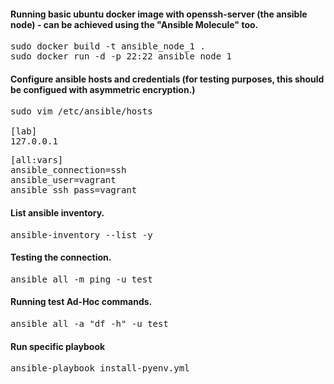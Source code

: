 #### Running basic ubuntu docker image with openssh-server (the ansible node) - can be achieved using the "Ansible Molecule" too.

<pre>
sudo docker build -t ansible_node_1 .
sudo docker run -d -p 22:22 ansible_node_1
</pre>

#### Configure ansible hosts and credentials (for testing purposes, this should be configued with asymmetric encryption.) 
<pre>
sudo vim /etc/ansible/hosts

[lab]
127.0.0.1
</pre>


<pre>
[all:vars]
ansible_connection=ssh
ansible_user=vagrant
ansible_ssh_pass=vagrant
</pre>


#### List ansible inventory.
<pre>
ansible-inventory --list -y
</pre>

#### Testing the connection.
<pre>
ansible all -m ping -u test
</pre>

#### Running test Ad-Hoc commands.
<pre>
ansible all -a "df -h" -u test
</pre>

#### Run specific playbook
<pre>
ansible-playbook install-pyenv.yml
</pre>
